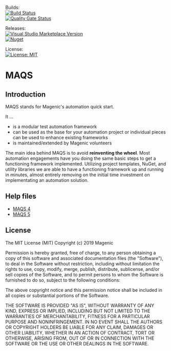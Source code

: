 Builds:  
[![Build Status](https://dev.azure.com/MagenicOpen/MAQS/_apis/build/status/C%23%20MAQS%20Build?branchName=master)](https://dev.azure.com/MagenicOpen/MAQS/_build/latest?definitionId=4&branchName=master)  
[![Quality Gate Status](https://sonarcloud.io/api/project_badges/measure?project=MAQS&metric=alert_status)](https://sonarcloud.io/dashboard?id=MAQS)
  
Releases:  
[![Visual Studio Marketplace Version](https://img.shields.io/visual-studio-marketplace/v/vs-publisher-1465771.MAQSOpenFramework.svg?label=extension)](https://marketplace.visualstudio.com/items?itemName=vs-publisher-1465771.MAQSOpenFramework)  
[![Nuget](https://img.shields.io/nuget/v/Magenic.Maqs.svg)](https://www.nuget.org/packages/Magenic.Maqs/)

License:  
[![License: MIT](https://img.shields.io/badge/License-MIT-green.svg)](https://raw.githubusercontent.com/Magenic/MAQS/master/LICENSE)  


# MAQS
## Introduction 
MAQS stands for Magenic's automation quick start.

It …
 - is a modular test automation framework
 - can be used as the base for your automation project or individual pieces can be used to enhance existing frameworks
 - is maintained/extended by Magenic volunteers

The main idea behind MAQS is to avoid **reinventing the wheel**. Most automation engagements have you doing the same basic steps to get a functioning framework implemented. Utilizing project templates, NuGet, and utility libraries we are able to have a functioning framework up and running in minutes, almost entirely removing on the initial time investment on implementating an automation solution.

## Help files
* [MAQS 4](https://magenic.github.io/MAQS/#/MAQS_4/Introduction)
* [MAQS 5](https://magenic.github.io/MAQS/#/MAQS_5/Introduction)

## License
The MIT License (MIT)
Copyright (c) 2019 Magenic

Permission is hereby granted, free of charge, to any person obtaining a copy of this software and associated documentation files (the "Software"), to deal in the Software without restriction, including without limitation the rights to use, copy, modify, merge, publish, distribute, sublicense, and/or sell copies of the Software, and to permit persons to whom the Software is furnished to do so, subject to the following conditions:

The above copyright notice and this permission notice shall be included in all copies or substantial portions of the Software.

THE SOFTWARE IS PROVIDED "AS IS", WITHOUT WARRANTY OF ANY KIND, EXPRESS OR IMPLIED, INCLUDING BUT NOT LIMITED TO THE WARRANTIES OF MERCHANTABILITY, FITNESS FOR A PARTICULAR PURPOSE AND NONINFRINGEMENT. IN NO EVENT SHALL THE AUTHORS OR COPYRIGHT HOLDERS BE LIABLE FOR ANY CLAIM, DAMAGES OR OTHER LIABILITY, WHETHER IN AN ACTION OF CONTRACT, TORT OR OTHERWISE, ARISING FROM, OUT OF OR IN CONNECTION WITH THE SOFTWARE OR THE USE OR OTHER DEALINGS IN THE SOFTWARE.
